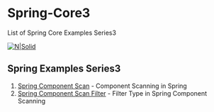 # Spring-Core3
List of Spring Core Examples Series3

[![N|Solid](https://javabydeveloper.com/wp-content/uploads/2017/08/Untitled-5.png)](https://javabydeveloper.com/category/spring-framework/)

## Spring Examples Series3

1. [Spring Component Scan](https://javabydeveloper.com/component-scanning-in-spring/) - Component Scanning in Spring
2. [Spring Component Scan Filter](https://javabydeveloper.com/filter-types-in-spring-componentscan/) - Filter Type in Spring Component Scanning

